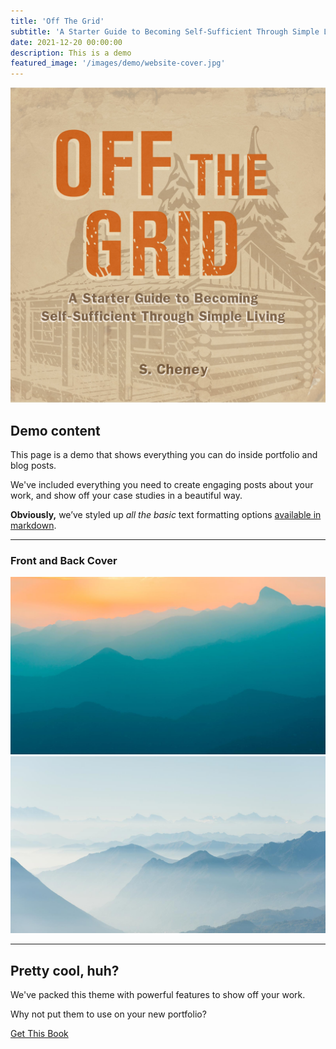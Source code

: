 ```yaml
---
title: 'Off The Grid'
subtitle: 'A Starter Guide to Becoming Self-Sufficient Through Simple Living'
date: 2021-12-20 00:00:00
description: This is a demo
featured_image: '/images/demo/website-cover.jpg'
---
```


![](/images/demo/website-cover.jpg)

## Demo content

This page is a demo that shows everything you can do inside portfolio and blog posts.

We've included everything you need to create engaging posts about your work, and show off your case studies in a beautiful way.

**Obviously,** we’ve styled up *all the basic* text formatting options [available in markdown](https://github.com/adam-p/markdown-here/wiki/Markdown-Cheatsheet).

---

### Front and Back Cover

<div class="gallery" data-columns="1">
	<img src="/images/demo/demo-landscape.jpg">
	<img src="/images/demo/demo-landscape-2.jpg">
</div>

---

## Pretty cool, huh?

We've packed this theme with powerful features to show off your work.

Why not put them to use on your new portfolio?

<a href="https://www.amazon.com/dp/B09NZNRPBN" class="button button--large">Get This Book</a>
